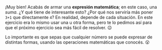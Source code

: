 ¡Muy bien! Acabás de armar una **expresión matemática**; en este caso, una _suma_. ¿Y qué tiene de interesante esto? ¿Por qué nos serviría más poner `3+1` que directamente `4`? En realidad, depende de cada situación. En este ejercicio era lo mismo usar una u otra forma, pero te lo pedimos así para que el próximo ejercicio sea más fácil de resolver. :wink:

Lo importante es que sepas que cualquier número se puede expresar de distintas formas, usando las operaciones matemáticas que conocés. :open_mouth:
